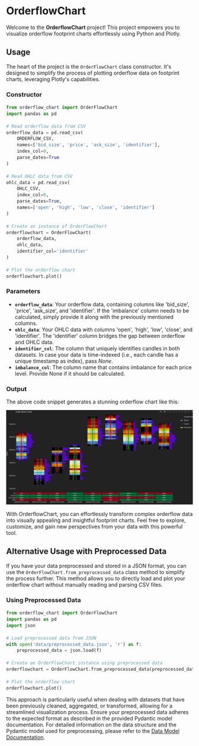# OrderflowChart

Welcome to the **OrderflowChart** project! This project empowers you to visualize orderflow footprint charts effortlessly using Python and Plotly.

## Usage

The heart of the project is the `OrderFlowChart` class constructor. It's designed to simplify the process of plotting orderflow data on footprint charts, leveraging Plotly's capabilities.

### Constructor

```python
from orderflow_chart import OrderFlowChart
import pandas as pd

# Read orderflow data from CSV
orderflow_data = pd.read_csv(
    ORDERFLOW_CSV,
    names=['bid_size', 'price', 'ask_size', 'identifier'],
    index_col=0,
    parse_dates=True
)

# Read OHLC data from CSV
ohlc_data = pd.read_csv(
    OHLC_CSV,
    index_col=0,
    parse_dates=True,
    names=['open', 'high', 'low', 'close', 'identifier']
)

# Create an instance of OrderFlowChart
orderflowchart = OrderFlowChart(
    orderflow_data,
    ohlc_data,
    identifier_col='identifier'
)

# Plot the orderflow chart
orderflowchart.plot()
```

### Parameters

- **`orderflow_data`**: Your orderflow data, containing columns like 'bid_size', 'price', 'ask_size', and 'identifier'. If the 'imbalance' column needs to be calculated, simply provide it along with the previously mentioned columns.
- **`ohlc_data`**: Your OHLC data with columns 'open', 'high', 'low', 'close', and 'identifier'. The 'identifier' column bridges the gap between orderflow and OHLC data.
- **`identifier_col`**: The column that uniquely identifies candles in both datasets. In case your data is time-indexed (i.e., each candle has a unique timestamp as index), pass *None*.
- **`imbalance_col`**: The column name that contains imbalance for each price level. Provide None if it should be calculated.

### Output

The above code snippet generates a stunning orderflow chart like this:

![OrderFlowChart Example](docs/image.png)

With OrderflowChart, you can effortlessly transform complex orderflow data into visually appealing and insightful footprint charts. Feel free to explore, customize, and gain new perspectives from your data with this powerful tool.

## Alternative Usage with Preprocessed Data

If you have your data preprocessed and stored in a JSON format, you can use the `OrderFlowChart.from_preprocessed_data` class method to simplify the process further. This method allows you to directly load and plot your orderflow chart without manually reading and parsing CSV files.

### Using Preprocessed Data

```python
from orderflow_chart import OrderFlowChart
import pandas as pd
import json

# Load preprocessed data from JSON
with open('data/preprocessed_data.json', 'r') as f:
    preprocessed_data = json.load(f)

# Create an OrderFlowChart instance using preprocessed data
orderflowchart = OrderFlowChart.from_preprocessed_data(preprocessed_data)

# Plot the orderflow chart
orderflowchart.plot()
```

This approach is particularly useful when dealing with datasets that have been previously cleaned, aggregated, or transformed, allowing for a streamlined visualization process. Ensure your preprocessed data adheres to the expected format as described in the provided Pydantic model documentation. For detailed information on the data structure and the Pydantic model used for preprocessing, please refer to the [Data Model Documentation](docs/data-schema.md).
